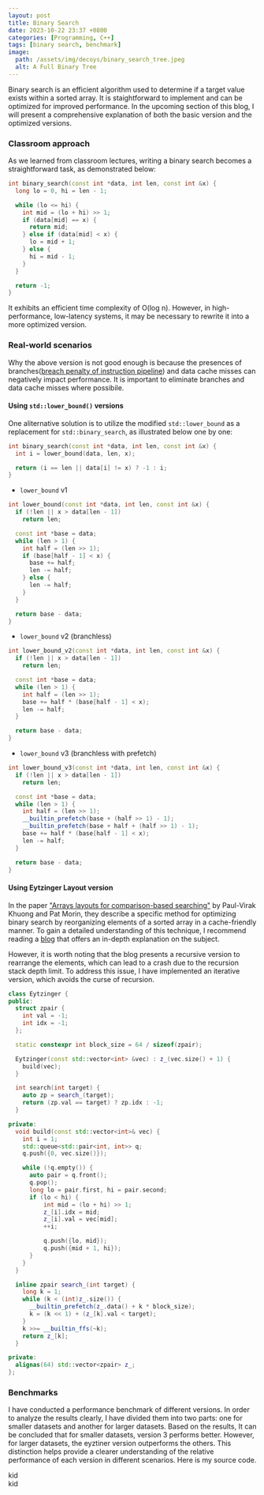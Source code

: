 ```yaml
---
layout: post
title: Binary Search
date: 2023-10-22 23:37 +0800
categories: [Programming, C++]
tags: [binary search, benchmark]
image:
  path: /assets/img/decoys/binary_search_tree.jpeg
  alt: A Full Binary Tree
---
```


<script src="https://code.highcharts.com/highcharts.js"></script>

Binary search is an efficient algorithm used to determine if a target value exists within a sorted array. It is staightforward to implement and can be optimized for improved performance. In the upcoming section of this blog, I will present a comprehensive explanation of both the basic version and the optimized versions.

### Classroom approach

As we learned from classroom lectures, writing a binary search becomes a straightforward task, as demonstrated below:

```c++
int binary_search(const int *data, int len, const int &x) {
  long lo = 0, hi = len - 1;

  while (lo <= hi) {
    int mid = (lo + hi) >> 1;
    if (data[mid] == x) {
      return mid;
    } else if (data[mid] < x) {
      lo = mid + 1;
    } else {
      hi = mid - 1;
    }
  }

  return -1;
}
```

It exhibits an efficient time complexity of O(log n). However, in high-performance, low-latency systems, it may be necessary to rewrite it into a more optimized version.

### Real-world scenarios

Why the above version is not good enough is because the presences of branches([breach penalty of instruction pipeline](https://en.wikipedia.org/wiki/Instruction_pipelining)) and data cache misses can negatively impact performance. It is important to eliminate branches and data cache misses where possibile.

#### Using `std::lower_bound()` versions

One aliternative solution is to utilize the modified `std::lower_bound` as a replacement for `std::binary_search`, as illustrated below one by one:

```c++
int binary_search(const int *data, int len, const int &x) {
  int i = lower_bound(data, len, x);

  return (i == len || data[i] != x) ? -1 : i;
}
```

- `lower_bound` v1

```c++
int lower_bound(const int *data, int len, const int &x) {
  if (!len || x > data[len - 1])
    return len;

  const int *base = data;
  while (len > 1) {
    int half = (len >> 1);
    if (base[half - 1] < x) {
      base += half;
      len -= half;
    } else {
      len -= half;
    }
  }

  return base - data;
}
```

- `lower_bound` v2 (branchless)

```c++
int lower_bound_v2(const int *data, int len, const int &x) {
  if (!len || x > data[len - 1])
    return len;

  const int *base = data;
  while (len > 1) {
    int half = (len >> 1);
    base += half * (base[half - 1] < x);
    len -= half;
  }

  return base - data;
}
```

- `lower_bound` v3 (branchless with prefetch)

```c++
int lower_bound_v3(const int *data, int len, const int &x) {
  if (!len || x > data[len - 1])
    return len;

  const int *base = data;
  while (len > 1) {
    int half = (len >> 1);
    __builtin_prefetch(base + (half >> 1) - 1);
    __builtin_prefetch(base + half + (half >> 1) - 1);
    base += half * (base[half - 1] < x);
    len -= half;
  }

  return base - data;
}
```

#### Using Eytzinger Layout version

In the paper ["Arrays layouts for comparison-based searching"](https://arxiv.org/pdf/1509.05053.pdf) by Paul-Virak Khuong and Pat Morin, they describe a specific method for optimizing binary search by reorganizing elements of a sorted array in a cache-friendly manner. To gain a detailed understanding of this technique, I recommend reading a [blog](https://en.algorithmica.org/hpc/data-structures/binary-search/) that offers an in-depth explanation on the subject.

However, it is worth noting that the blog presents a recursive version to rearrange the elements, which can lead to a crash due to the recursion stack depth limit. To address this issue, I have implemented an iterative version, which avoids the curse of recursion.

```c++
class Eytzinger {
public:
  struct zpair {
    int val = -1;
    int idx = -1;
  };

  static constexpr int block_size = 64 / sizeof(zpair);

  Eytzinger(const std::vector<int> &vec) : z_(vec.size() + 1) {
    build(vec);
  }

  int search(int target) {
    auto zp = search_(target);
    return (zp.val == target) ? zp.idx : -1;
  }

private:
  void build(const std::vector<int>& vec) {
    int i = 1;
    std::queue<std::pair<int, int>> q;
    q.push({0, vec.size()});

    while (!q.empty()) {
      auto pair = q.front();
      q.pop();
      long lo = pair.first, hi = pair.second;
      if (lo < hi) {
          int mid = (lo + hi) >> 1;
          z_[i].idx = mid;
          z_[i].val = vec[mid];
          ++i;

          q.push({lo, mid});
          q.push({mid + 1, hi});
      }
    }
  }

  inline zpair search_(int target) {
    long k = 1;
    while (k < (int)z_.size()) {
      __builtin_prefetch(z_.data() + k * block_size);
      k = (k << 1) + (z_[k].val < target);
    }
    k >>= __builtin_ffs(~k);
    return z_[k];
  }

private:
  alignas(64) std::vector<zpair> z_;
};
```

### Benchmarks

I have conducted a performance benchmark of different versions. In order to analyze the results clearly, I have divided them into two parts: one for smaller datasets and another for larger datasets. Based on the results, It can be concluded that for smaller datasets, version 3 performs better. However, for larger datasets, the eyztiner version outperforms the others. This distinction helps provide a clearer understanding of the relative performance of each version in different scenarios. Here is my source code.

<div id="binary_search_benchmark_1"> kid </div>

<div id="binary_search_benchmark_2"> kid </div>

<script type="text/javascript">

let series = [
    {
        "type": "line",
        "name": "basic",
        "data": [
            31.480225398348725,
            32.45890810213998,
            34.170843076134034,
            36.75378336460658,
            40.27341361684449,
            42.768436951829614,
            46.25044195748869,
            51.51343385221509,
            58.33586618095851,
            65.55152901133675,
            70.88178619781584,
            76.1172028318673,
            80.40616103603496,
            87.98203314169902,
            93.79682378716186,
            99.0859962740786,
            106.56064355794693,
            117.68110714968564,
            140.76902373810492,
            161.0193936386849,
            179.1652102919735,
            212.3264790805554,
            288.139337101508,
            353.38004035628757,
            410.50606484760914,
            461.3092316875571,
            515.8968620311291,
            572.44213380408,
            622.7650714248209,
            716.7129642245164
        ]
    },
    {
        "type": "line",
        "name": "v1",
        "data": [
            32.65668978522394,
            34.682993446357365,
            36.284687141272734,
            38.850679587592694,
            40.814409107178705,
            43.18533612452534,
            46.559234363000556,
            51.81565880681424,
            59.3367869154737,
            68.88671079765936,
            75.68067008314182,
            80.73561263271897,
            85.66907278887876,
            92.9137963074892,
            98.97794063062662,
            104.38770284930267,
            112.33461871708775,
            122.50889022445104,
            144.47268148436515,
            164.21337646853723,
            181.82951148788402,
            215.48646883349716,
            290.39264564141496,
            356.83086802949674,
            414.7603140902372,
            464.98194575517266,
            516.2459229708372,
            572.9780465735431,
            623.5130249145908,
            703.7088882160764
        ]
    },
    {
        "type": "line",
        "name": "v2",
        "data": [
            33.06553681907007,
            34.45737511480519,
            35.6875599150909,
            36.81319111794954,
            38.31888038593356,
            40.122608793464785,
            42.343457962158475,
            44.55523694718221,
            46.56486891223799,
            47.97187629454105,
            49.374576470987726,
            49.986473190623734,
            51.468395543588244,
            56.35228142463439,
            60.87157978793975,
            66.48258549213553,
            75.62108363312093,
            95.44733703623855,
            133.31444106783692,
            163.04253296334088,
            188.7505447290096,
            241.7056147085185,
            367.478626285697,
            477.34938314018297,
            563.3093314803766,
            641.7997016104671,
            726.13142887982,
            827.9994560902473,
            903.8176200658786,
            1035.3305519318835
        ]
    },
    {
        "type": "line",
        "name": "v3",
        "data": [
            34.70843077282957,
            36.82895235106884,
            38.447949858065314,
            39.713862318748326,
            41.32535541452094,
            42.589380030146366,
            44.32625996693835,
            46.38572658378074,
            48.58763299873174,
            49.60503966006818,
            51.210280444301105,
            52.256247177416526,
            53.39047545007845,
            55.71912304225951,
            58.71545033862115,
            62.025227814911695,
            69.26226327075814,
            79.66042281815018,
            101.50390124085723,
            117.19049602855345,
            131.9456912305767,
            165.6076677314619,
            242.95564885843174,
            302.1949652874272,
            347.2705947047307,
            387.7043937307303,
            436.48868210465224,
            489.69110776972155,
            526.4195217077701,
            621.8119928059459
        ]
    },
    {
        "type": "line",
        "name": "eytzinger",
        "data": [
            33.24432114944493,
            34.89904498713839,
            36.680396637782835,
            38.48838887147222,
            40.46605410962306,
            44.90891510421854,
            51.818482567752866,
            58.96055573214553,
            61.60281932728481,
            59.6595466532955,
            58.33096508011295,
            57.924389033788096,
            58.965361518107564,
            61.10043160721018,
            63.920849786988654,
            71.71463756872126,
            80.46431824771052,
            73.67246286378537,
            109.97926260939265,
            88.71435777095043,
            108.31024609200827,
            171.5207537556036,
            204.86714388863632,
            235.9237166086739,
            269.20994909959916,
            301.11646966169803,
            336.1402449307145,
            378.1132094421591,
            430.89061141589735,
            479.7969589506907
        ]
    }
]

let series_copy = JSON.parse(JSON.stringify(series))

let part1_series = series_copy.map(e => {
		e.data.splice(15)
		return e
	});

let part2_series = series.map(e => {
	e.data.splice(0, e.data.length - 15)
	return e
});

Highcharts.chart('binary_search_benchmark_1', {
    title: {
				useHTML: true,
        text: 'Binary Search Benchmark, Elements from 2<sup>1</sup> to 2 <sup>15</sup>',
        align: 'left'
    },

    yAxis: {
        title: {
            text: 'Time(ns)'
        }
    },

    xAxis: {
        title: {
          useHTML:true,
          text: 'Elements(2<sup>n</sup>)'
        },
        accessibility: {
            rangeDescription: 'Range: 1 to 10'
        }
    },

    legend: {
        layout: 'vertical',
        align: 'right',
        verticalAlign: 'middle'
    },

    plotOptions: {
        series: {
            label: {
                connectorAllowed: false
            },
            pointStart: 1
        }
    },
		series:part1_series,
    responsive: {
        rules: [{
            condition: {
                maxWidth: 500
            },
            chartOptions: {
                legend: {
                    layout: 'horizontal',
                    align: 'center',
                    verticalAlign: 'bottom'
                }
            }
        }]
    }
});

Highcharts.chart('binary_search_benchmark_2', {
    title: {
        useHTML: true,
        text: 'Binary Search Benchmark, Elements from 2<sup>16</sup> to 2 <sup>30</sup>',
        align: 'left'
    },

    yAxis: {
        title: {
            text: 'Time(ns)'
        }
    },

    xAxis: {
        title: {
          useHTML:true,
          text: 'Elements(2<sup>n</sup>)'
        },
    },

    legend: {
        layout: 'vertical',
        align: 'right',
        verticalAlign: 'middle'
    },

    plotOptions: {
        series: {
            label: {
                connectorAllowed: false
            },
            pointStart: 16
        }
    },
		series:series,
    responsive: {
        rules: [{
            condition: {
                maxWidth: 500
            },
            chartOptions: {
                legend: {
                    layout: 'horizontal',
                    align: 'center',
                    verticalAlign: 'bottom'
                }
            }
        }]
    }
});

</script>

